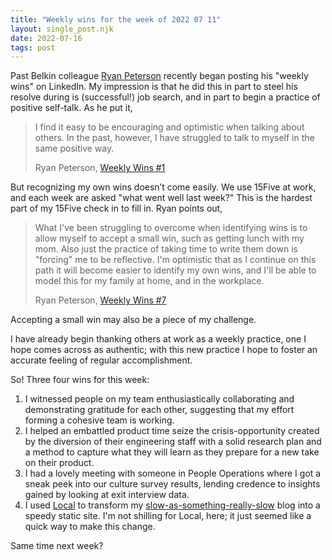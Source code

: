 ```yaml
---
title: "Weekly wins for the week of 2022 07 11"
layout: single_post.njk
date: 2022-07-16
tags: post
---
```


Past Belkin colleague [Ryan Peterson](https://www.linkedin.com/in/peterson-d-ryan/) recently began posting his "weekly wins" on LinkedIn. My impression is that he did this in part to steel his resolve during is (successful!) job search, and in part to begin a practice of positive self-talk. As he put it,

> I find it easy to be encouraging and optimistic when talking about others. In the past, however, I have struggled to talk to myself in the same positive way. 
> 
> Ryan Peterson, [Weekly Wins #1](https://www.linkedin.com/posts/peterson-d-ryan_weeklywins-carecollaborationcuriosity-activity-6938577436657750016-jKvJ)

But recognizing my own wins doesn’t come easily. We use 15Five at work, and each week are asked "what went well last week?" This is the hardest part of my 15Five check in to fill in. Ryan points out,

> What I've been struggling to overcome when identifying wins is to allow myself to accept a small win, such as getting lunch with my mom. Also just the practice of taking time to write them down is "forcing" me to be reflective. I'm optimistic that as I continue on this path it will become easier to identify my own wins, and I'll be able to model this for my family at home, and in the workplace.
> 
> Ryan Peterson, [Weekly Wins #7](https://www.linkedin.com/posts/peterson-d-ryan_weeklywins-carecollaborationcuriosity-activity-6953939743474679808-yDfO)

Accepting a small win may also be a piece of my challenge.

I have already begin thanking others at work as a weekly practice, one I hope comes across as authentic; with this new practice I hope to foster an accurate feeling of regular accomplishment.

So! Three four wins for this week:

1. I witnessed people on my team enthusiastically collaborating and demonstrating gratitude for each other, suggesting that my effort forming a cohesive team is working.
2. I helped an embattled product time seize the crisis-opportunity created by the diversion of their engineering staff with a solid research plan and a method to capture what they will learn as they prepare for a new take on their product.
3. I had a lovely meeting with someone in People Operations where I got a sneak peek into our culture survey results, lending credence to insights gained by looking at exit interview data.
4. I used [Local](https://localwp.com) to transform my [slow-as-something-really-slow](https://www.youtube.com/watch?v=NT6_PXXjU94) blog into a speedy static site. I'm not shilling for Local, here; it just seemed like a quick way to make this change.

Same time next week?
